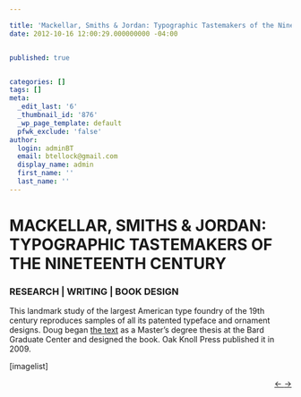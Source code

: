 ```yaml
---

title: 'Mackellar, Smiths & Jordan: Typographic Tastemakers of the Nineteenth Century'
date: 2012-10-16 12:00:29.000000000 -04:00


published: true


categories: []
tags: []
meta:
  _edit_last: '6'
  _thumbnail_id: '876'
  _wp_page_template: default
  pfwk_exclude: 'false'
author:
  login: adminBT
  email: btellock@gmail.com
  display_name: admin
  first_name: ''
  last_name: ''
---
```

<h1>MACKELLAR, SMITHS &amp; JORDAN:<br />
TYPOGRAPHIC TASTEMAKERS OF THE NINETEENTH CENTURY</h1>
<h3>RESEARCH | WRITING | BOOK DESIGN</h3>
This landmark study of the largest American type foundry of the 19th century reproduces samples of all its patented typeface and ornament designs. Doug began <a href="http://thegraphicsoffice.com/744/">the text</a> as a Master’s degree thesis at the Bard Graduate Center and designed the book. Oak Knoll Press published it in 2009.


[imagelist]


<p style="text-align: right;"><a href="http://thegraphicsoffice.com/portfolio/what-might-have-been/">← </a><a href="http://thegraphicsoffice.com/portfolio/jean-michel-frank-in-argentina/">→</a>


